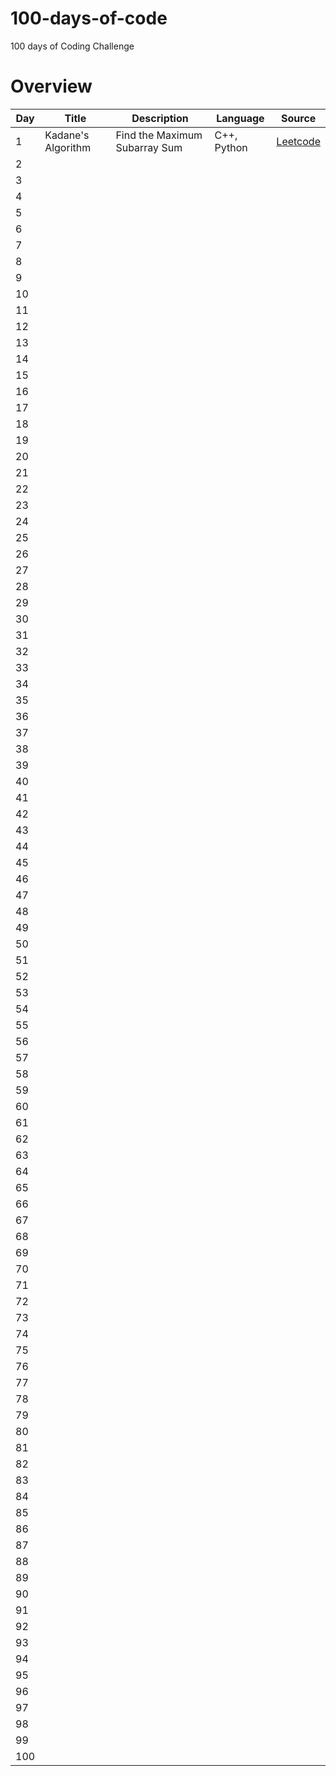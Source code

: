 # 100-days-of-code
100 days of Coding Challenge

# Overview

|Day|Title|Description|Language|Source|
|--|--|--|--|--|
|1| Kadane's Algorithm | Find the Maximum Subarray Sum | C++, Python| <a href="https://leetcode.com/problems/maximum-subarray/">Leetcode</a>
|2|||||
|3|||||
|4|||||
|5|||||
|6|||||
|7|||||
|8|||||
|9|||||
|10|||||
|11|||||
|12|||||
|13|||||
|14|||||
|15|||||
|16|||||
|17|||||
|18|||||
|19|||||
|20|||||
|21|||||
|22|||||
|23|||||
|24|||||
|25|||||
|26|||||
|27|||||
|28|||||
|29|||||
|30|||||
|31|||||
|32|||||
|33|||||
|34|||||
|35|||||
|36|||||
|37|||||
|38|||||
|39|||||
|40|||||
|41|||||
|42|||||
|43|||||
|44|||||
|45|||||
|46|||||
|47|||||
|48|||||
|49|||||
|50|||||
|51|||||
|52|||||
|53|||||
|54|||||
|55|||||
|56|||||
|57|||||
|58|||||
|59|||||
|60|||||
|61|||||
|62|||||
|63|||||
|64|||||
|65|||||
|66|||||
|67|||||
|68|||||
|69|||||
|70|||||
|71|||||
|72|||||
|73|||||
|74|||||
|75|||||
|76|||||
|77|||||
|78|||||
|79|||||
|80|||||
|81|||||
|82|||||
|83|||||
|84|||||
|85|||||
|86|||||
|87|||||
|88|||||
|89|||||
|90|||||
|91|||||
|92|||||
|93|||||
|94|||||
|95|||||
|96|||||
|97|||||
|98|||||
|99|||||
|100|||||
